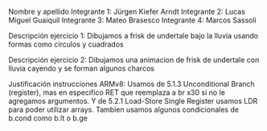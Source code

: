 Nombre y apellido 
Integrante 1: Jürgen Kiefer Arndt
Integrante 2: Lucas Miguel Guaiquil
Integrante 3: Mateo Brasesco
Integrante 4: Marcos Sassoli


Descripción ejercicio 1: 
Dibujamos a frisk de undertale bajo la lluvia usando formas como circulos y cuadrados

Descripción ejercicio 2:
Dibujamos una animacion de frisk de undertale con lluvia cayendo y se forman algunos charcos 

Justificación instrucciones ARMv8:
Usamos de 5.1.3 Unconditional Branch (register), mas en especifico RET que reemplaza a br x30 si no le agregamos argumentos.
Y de 5.2.1 Load-Store Single Register usamos LDR para poder utilizar arrays.
Tambien usamos algunos condicionales de b.cond como b.lt o b.ge

